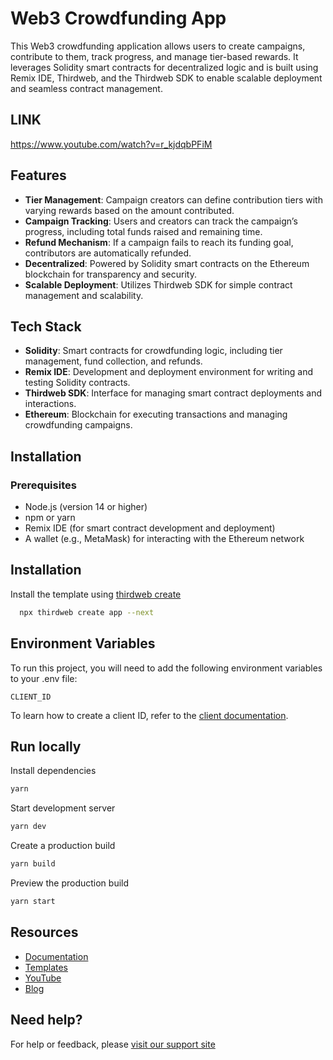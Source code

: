 # Web3 Crowdfunding App

This Web3 crowdfunding application allows users to create campaigns, contribute to them, track progress, and manage tier-based rewards. It leverages Solidity smart contracts for decentralized logic and is built using Remix IDE, Thirdweb, and the Thirdweb SDK to enable scalable deployment and seamless contract management.

## LINK

https://www.youtube.com/watch?v=r_kjdqbPFiM

## Features

- **Tier Management**: Campaign creators can define contribution tiers with varying rewards based on the amount contributed.
- **Campaign Tracking**: Users and creators can track the campaign’s progress, including total funds raised and remaining time.
- **Refund Mechanism**: If a campaign fails to reach its funding goal, contributors are automatically refunded.
- **Decentralized**: Powered by Solidity smart contracts on the Ethereum blockchain for transparency and security.
- **Scalable Deployment**: Utilizes Thirdweb SDK for simple contract management and scalability.

## Tech Stack

- **Solidity**: Smart contracts for crowdfunding logic, including tier management, fund collection, and refunds.
- **Remix IDE**: Development and deployment environment for writing and testing Solidity contracts.
- **Thirdweb SDK**: Interface for managing smart contract deployments and interactions.
- **Ethereum**: Blockchain for executing transactions and managing crowdfunding campaigns.

## Installation

### Prerequisites

- Node.js (version 14 or higher)
- npm or yarn
- Remix IDE (for smart contract development and deployment)
- A wallet (e.g., MetaMask) for interacting with the Ethereum network

## Installation

Install the template using [thirdweb create](https://portal.thirdweb.com/cli/create)

```bash
  npx thirdweb create app --next
```

## Environment Variables

To run this project, you will need to add the following environment variables to your .env file:

`CLIENT_ID`

To learn how to create a client ID, refer to the [client documentation](https://portal.thirdweb.com/typescript/v5/client). 

## Run locally

Install dependencies

```bash
yarn
```

Start development server

```bash
yarn dev
```

Create a production build

```bash
yarn build
```

Preview the production build

```bash
yarn start
```

## Resources

- [Documentation](https://portal.thirdweb.com/typescript/v5)
- [Templates](https://thirdweb.com/templates)
- [YouTube](https://www.youtube.com/c/thirdweb)
- [Blog](https://blog.thirdweb.com)

## Need help?

For help or feedback, please [visit our support site](https://thirdweb.com/support)
